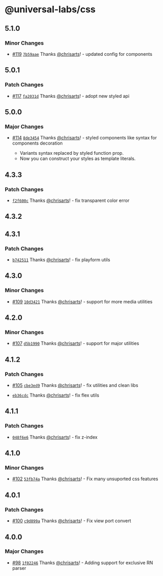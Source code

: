 # @universal-labs/css

## 5.1.0

### Minor Changes

- [#119](https://github.com/react-universal/tailwind/pull/119) [`7b59aae`](https://github.com/react-universal/tailwind/commit/7b59aae96e7232868a7d8a3871d7d1d0dd2ca186) Thanks [@chrisarts](https://github.com/chrisarts)! - updated config for components

## 5.0.1

### Patch Changes

- [#117](https://github.com/react-universal/tailwind/pull/117) [`fa2031d`](https://github.com/react-universal/tailwind/commit/fa2031d31614f9dfa7ea8464f7d7dfb690878f63) Thanks [@chrisarts](https://github.com/chrisarts)! - adopt new styled api

## 5.0.0

### Major Changes

- [#114](https://github.com/react-universal/tailwind/pull/114) [`8de3454`](https://github.com/react-universal/tailwind/commit/8de3454a548e004efadcd858aaf59e4b8aef8ced) Thanks [@chrisarts](https://github.com/chrisarts)! - styled components like syntax for components decoration

  - Variants syntax replaced by styled function prop.
  - Now you can construct your styles as template literals.

## 4.3.3

### Patch Changes

- [`f2f600c`](https://github.com/react-universal/tailwind/commit/f2f600ceeeadd82d833ad02d4ba0920b96d969cb) Thanks [@chrisarts](https://github.com/chrisarts)! - fix transparent color error

## 4.3.2

## 4.3.1

### Patch Changes

- [`b742511`](https://github.com/react-universal/tailwind/commit/b742511f45e74c300e939e2247e97005a99de160) Thanks [@chrisarts](https://github.com/chrisarts)! - fix playform utils

## 4.3.0

### Minor Changes

- [#109](https://github.com/react-universal/tailwind/pull/109) [`10d3421`](https://github.com/react-universal/tailwind/commit/10d3421a65a54c9b3299feb044063670c6af766a) Thanks [@chrisarts](https://github.com/chrisarts)! - support for more media utilities

## 4.2.0

### Minor Changes

- [#107](https://github.com/react-universal/tailwind/pull/107) [`d5b1990`](https://github.com/react-universal/tailwind/commit/d5b19907004036f91810102b4bc27d0a747fb396) Thanks [@chrisarts](https://github.com/chrisarts)! - support for major utilities

## 4.1.2

### Patch Changes

- [#105](https://github.com/react-universal/tailwind/pull/105) [`cbe3ed9`](https://github.com/react-universal/tailwind/commit/cbe3ed9af04e46dc84771974f2366ff0ca2200a0) Thanks [@chrisarts](https://github.com/chrisarts)! - fix utilities and clean libs

- [`eb36cdc`](https://github.com/react-universal/tailwind/commit/eb36cdcba58367152e9b74434ed6d1c2947d60a3) Thanks [@chrisarts](https://github.com/chrisarts)! - fix flex utils

## 4.1.1

### Patch Changes

- [`048f6e6`](https://github.com/react-universal/tailwind/commit/048f6e6262e897ccd97821e4c7a0a1f3d20e6696) Thanks [@chrisarts](https://github.com/chrisarts)! - fix z-index

## 4.1.0

### Minor Changes

- [#102](https://github.com/react-universal/tailwind/pull/102) [`53fb74a`](https://github.com/react-universal/tailwind/commit/53fb74a14e6eab30f1037e26de9ce3b835bc3e5d) Thanks [@chrisarts](https://github.com/chrisarts)! - Fix many unsuported css features

## 4.0.1

### Patch Changes

- [#100](https://github.com/react-universal/tailwind/pull/100) [`c9d899a`](https://github.com/react-universal/tailwind/commit/c9d899a7debd235398627ed4bce95008ab4b632b) Thanks [@chrisarts](https://github.com/chrisarts)! - Fix view port convert

## 4.0.0

### Major Changes

- [#98](https://github.com/react-universal/tailwind/pull/98) [`1f02246`](https://github.com/react-universal/tailwind/commit/1f02246afd1b22ef52509c13a39714cd254257d5) Thanks [@chrisarts](https://github.com/chrisarts)! - Adding support for exclusive RN parser
